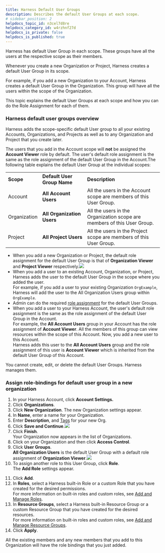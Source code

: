 ```yaml
---
title: Harness Default User Groups
description: Describes the default User Groups at each scope.
# sidebar_position: 2
helpdocs_topic_id: n3cel7d8re
helpdocs_category_id: w4rzhnf27d
helpdocs_is_private: false
helpdocs_is_published: true
---
```


Harness has default User Group in each scope. These groups have all the users at the respective scope as their members.

Whenever you create a new Organization or Project, Harness creates a default User Group in its scope.

For example, if you add a new Organization to your Account, Harness creates a default User Group in the Organization. This group will have all the users within the scope of the Organization.

This topic explains the default User Groups at each scope and how you can do the Role Assignment for each of them.

### Harness default user groups overview

Harness adds the scope-specific default User group to all your existing Accounts, Organizations, and Projects as well as to any Organization and Project that you create later.

The users that you add in the Account scope will **not** be assigned the **Account Viewer** role by default. The user's default role assignment is the same as the role assignment of the default User Group in the Account.The following table explains the default User Group at the individual scopes:



|  |  |  |
| --- | --- | --- |
| **Scope** | **Default User Group Name** | **Description** |
| Account | **All Account Users** | All the users in the Account scope are members of this User Group. |
| Organization | **All Organization Users** | All the users in the Organization scope are members of this User Group. |
| Project | **All Project Users** | All the users in the Project scope are members of this User Group. |

* When you add a new Organization or Project, the default role assignment for the default User Group is that of **Organization Viewer** and **Project Viewer** respectively.![](https://files.helpdocs.io/kw8ldg1itf/articles/n3cel7d8re/1662549121951/screenshot-2022-09-07-at-4-35-43-pm.png)
* When you add a user to an existing Account, Organization, or Project, Harness adds the user to the default User Group in the scope where you added the user.  
For example, if you add a user to your existing Organization `OrgExample`, Harness will add the user to the All Organization Users group within `OrgExample`.
* Admin can do the required [role assignment](../4_Role-Based-Access-Control/1-rbac-in-harness.md#role-assignment) for the default User Groups.
* When you add a user to your Harness Account, the user's default role assignment is the same as the role assignment of the default User Group in the Account.  
For example, the **All Account Users** group in your Account has the role assignment of **Account Viewer**. All the members of this group can view resources within the scope of this Account. Now, you add a new user to this Account.  
Harness adds this user to the **All Account Users** group and the role assignment of this user is **Account Viewer** which is inherited from the default User Group of this Account.

You cannot create, edit, or delete the default User Groups. Harness manages them.

### Assign role-bindings for default user group in a new organization

1. In your Harness Account, click **Account Settings.**
2. Click **Organizations**.
3. Click **New Organization**. The new Organization settings appear.
4. In **Name**, enter a name for your Organization.
5. Enter **Description**, and [Tags](../20_References/tags-reference.md) for your new Org.
6. Click **Save and Continue**.![](https://files.helpdocs.io/kw8ldg1itf/articles/n3cel7d8re/1662547843050/screenshot-2022-09-07-at-4-20-25-pm.png)
7. Click **Finish**.  
Your Organization now appears in the list of Organizations.
8. Click on your Organization and then click **Access Control**.
9. Click **User Groups**.  
**All Organization Users** is the default User Group with a default role assignment of **Organization Viewer**.![](https://files.helpdocs.io/kw8ldg1itf/articles/n3cel7d8re/1662551835921/screenshot-2022-09-07-at-5-24-52-pm.png)
10. To assign another role to this User Group, click **Role**.  
The **Add Role** settings appear.
<!-- <img src="https://files.helpdocs.io/kw8ldg1itf/articles/n3cel7d8re/1662552273845/screenshot-2022-09-07-at-5-34-17-pm.png" width="700" height="300"/> -->
11. Click **Add**.
12. In **Roles**, select a Harness built-in Role or a custom Role that you have created for the desired permissions.  
For more information on built-in roles and custom roles, see [Add and Manage Roles](../4_Role-Based-Access-Control/7-add-manage-roles.md).
13. In **Resource Groups**, select a Harness built-in Resource Group or a custom Resource Group that you have created for the desired resources.  
For more information on built-in roles and custom roles, see [Add and Manage Resource Groups](../4_Role-Based-Access-Control/6-add-resource-groups.md).
14. Click **Apply**.

All the existing members and any new members that you add to this Organization will have the role bindings that you just added.


